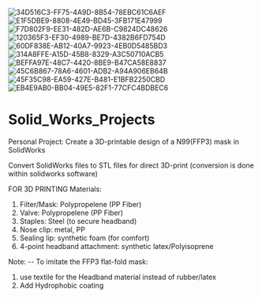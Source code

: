 ![34D516C3-FF75-4A9D-8B54-78EBC61C6AEF](https://user-images.githubusercontent.com/72238329/175376801-3ecb311d-818a-453e-a7cb-2fe965cb863e.jpeg)
![E1F5DBE9-8808-4E49-BD45-3FB171E47999](https://user-images.githubusercontent.com/72238329/175376805-6395e768-ddd5-460b-b788-3d99ea0b7dd4.jpeg)
![F7D802F9-EE31-482D-AE6B-C9824DC48626](https://user-images.githubusercontent.com/72238329/175376808-90f78445-8b55-49b2-a1bb-3a1b1a64c1fb.jpeg)
![120365F3-EF30-4989-BE7D-4382B6FD754D](https://user-images.githubusercontent.com/72238329/175376811-c1b65d94-1619-4822-a067-737b7c3a452c.jpeg)
![60DF838E-AB12-40A7-9923-4EB0D5485BD3](https://user-images.githubusercontent.com/72238329/175376814-a87353b9-7d22-4bf8-b5dd-301d2b960ae6.jpeg)
![314A8FFE-A15D-45B8-8329-A3C50710ACB5](https://user-images.githubusercontent.com/72238329/175376816-af5e5b54-3d5f-4d46-a6a3-d8568691e1a7.jpeg)
![BEFFA97E-48C7-4420-8BE9-B47CA58E8837](https://user-images.githubusercontent.com/72238329/175376818-821544e2-1e0d-4e97-ae86-ebec7fbb566f.jpeg)
![45C6B867-78A6-4601-ADB2-A94A906EB64B](https://user-images.githubusercontent.com/72238329/175376820-bb93798f-28a2-49aa-90b5-8924dfb07cff.jpeg)
![45F35C98-EA59-427E-B481-E1BFB2250CBD](https://user-images.githubusercontent.com/72238329/175376821-6e053884-c34c-4659-b32b-772c459442c5.jpeg)
![EB4E9AB0-BB04-49E5-82F1-77CFC4BDBEC6](https://user-images.githubusercontent.com/72238329/175376824-5cad1def-08c6-40cc-a235-8fefcae447f0.jpeg)
# Solid_Works_Projects

Personal Project: Create a 3D-printable design of a N99(FFP3) mask in SolidWorks 

Convert SolidWorks files to STL files for direct 3D-print 
(conversion is done within solidworks software)

FOR 3D PRINTING
Materials: 
1. Filter/Mask: Polypropelene (PP Fiber) 
2. Valve:  Polypropelene (PP Fiber) 
3. Staples: Steel (to secure headband)
4. Nose clip: metal, PP
5. Sealing lip: synthetic foam (for comfort) 
6. 4-point headband attachment: synthetic latex/Polyisoprene

Note:
-- To imitate the FFP3 flat-fold mask:
1. use textile for the Headband material instead of rubber/latex 
2. Add Hydrophobic coating 



